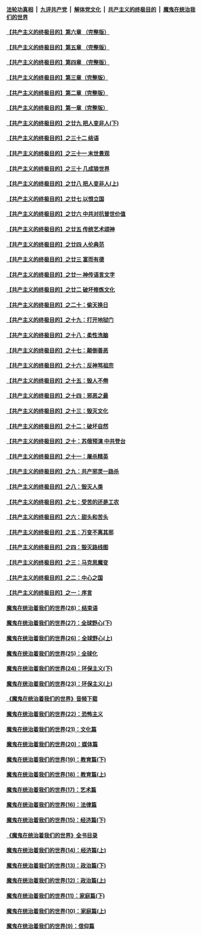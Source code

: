 ####  [法轮功真相](../../../../basic/blob/master/README.md?t=04270901) &nbsp;|&nbsp; [九评共产党](../../../../9ping.md/blob/master/README.md?t=04270901) &nbsp;|&nbsp; [解体党文化](../../../../jtdwh.md/blob/master/README.md?t=04270901)  &nbsp;|&nbsp; [共产主义的终极目的](../../../../gczydzjmd.md/blob/master/README.md?t=04270901) &nbsp;|&nbsp; [魔鬼在统治我们的世界](../../../../mgztzwmdsj.md/blob/master/README.md?t=04270901) 

#### [【共产主义的终极目的】第六章 （完整版）](../pages/nsc422/n11428913.md?t=04270901) 

#### [【共产主义的终极目的】第五章 （完整版）](../pages/nsc422/n11428912.md?t=04270901) 

#### [【共产主义的终极目的】第四章 （完整版）](../pages/nsc422/n11428907.md?t=04270901) 

#### [【共产主义的终极目的】第三章（完整版）](../pages/nsc422/n11428848.md?t=04270901) 

#### [【共产主义的终极目的】第二章（完整版）](../pages/nsc422/n11428831.md?t=04270901) 

#### [【共产主义的终极目的】第一章（完整版）](../pages/nsc422/n11417651.md?t=04270901) 

#### [【共产主义的终极目的】之廿九 把人变非人(下)](../pages/nsc422/n11344140.md?t=04270901) 

#### [【共产主义的终极目的】之三十二 结语](../pages/nsc422/n11360535.md?t=04270901) 

#### [【共产主义的终极目的】之三十一 末世景观](../pages/nsc422/n11351129.md?t=04270901) 

#### [【共产主义的终极目的】之三十 几成狼世界](../pages/nsc422/n11348280.md?t=04270901) 

#### [【共产主义的终极目的】之廿八 把人变非人(上)](../pages/nsc422/n11340492.md?t=04270901) 

#### [【共产主义的终极目的】之廿七 以恨立国](../pages/nsc422/n11336944.md?t=04270901) 

#### [【共产主义的终极目的】之廿六 中共对抗普世价值](../pages/nsc422/n11324785.md?t=04270901) 

#### [【共产主义的终极目的】之廿五 传统艺术颂神](../pages/nsc422/n11296396.md?t=04270901) 

#### [【共产主义的终极目的】之廿四 人伦典范](../pages/nsc422/n11296397.md?t=04270901) 

#### [【共产主义的终极目的】之廿三 富而有德](../pages/nsc422/n11283598.md?t=04270901) 

#### [【共产主义的终极目的】之廿一 神传语言文字](../pages/nsc422/n11263265.md?t=04270901) 

#### [【共产主义的终极目的】之廿二 破坏修炼文化](../pages/nsc422/n11245728.md?t=04270901) 

#### [【共产主义的终极目的】之二十：偷天换日](../pages/nsc422/n11238846.md?t=04270901) 

#### [【共产主义的终极目的】之十九：打开地狱门](../pages/nsc422/n11206376.md?t=04270901) 

#### [【共产主义的终极目的】之十八：柔性洗脑](../pages/nsc422/n11199994.md?t=04270901) 

#### [【共产主义的终极目的】之十七：颠倒善恶](../pages/nsc422/n11179782.md?t=04270901) 

#### [【共产主义的终极目的】之十六：反神骂祖宗](../pages/nsc422/n11166798.md?t=04270901) 

#### [【共产主义的终极目的】之十五：毁人不倦](../pages/nsc422/n11166792.md?t=04270901) 

#### [【共产主义的终极目的】之十四：邪恶之最](../pages/nsc422/n11150249.md?t=04270901) 

#### [【共产主义的终极目的】之十三：毁灭文化](../pages/nsc422/n11135227.md?t=04270901) 

#### [【共产主义的终极目的】之十二：破坏自然](../pages/nsc422/n11135214.md?t=04270901) 

#### [【共产主义的终极目的】之十：苏俄预演 中共登台](../pages/nsc422/n11118424.md?t=04270901) 

#### [【共产主义的终极目的】之十一：屠杀精英](../pages/nsc422/n11118442.md?t=04270901) 

#### [【共产主义的终极目的】之九：共产邪灵一路杀](../pages/nsc422/n11114139.md?t=04270901) 

#### [【共产主义的终极目的】之八：毁灭人类](../pages/nsc422/n11108503.md?t=04270901) 

#### [【共产主义的终极目的】之七：受苦的还是工农](../pages/nsc422/n11101809.md?t=04270901) 

#### [【共产主义的终极目的】之六：甜头和苦头](../pages/nsc422/n11096971.md?t=04270901) 

#### [【共产主义的终极目的】之五：万变不离其邪](../pages/nsc422/n11091285.md?t=04270901) 

#### [【共产主义的终极目的】之四：毁灭路线图](../pages/nsc422/n11086284.md?t=04270901) 

#### [【共产主义的终极目的】之三：马克思魔变](../pages/nsc422/n11061941.md?t=04270901) 

#### [【共产主义的终极目的】之二：中心之国](../pages/nsc422/n11047728.md?t=04270901) 

#### [【共产主义的终极目的】之一：序言](../pages/nsc422/n11086077.md?t=04270901) 

#### [魔鬼在统治着我们的世界(28)：结束语](../pages/nsc422/n10936246.md?t=04270901) 

#### [魔鬼在统治着我们的世界(27)：全球野心(下)](../pages/nsc422/n10928319.md?t=04270901) 

#### [魔鬼在统治着我们的世界(26)：全球野心(上)](../pages/nsc422/n10900318.md?t=04270901) 

#### [魔鬼在统治着我们的世界(25)：全球化](../pages/nsc422/n10788205.md?t=04270901) 

#### [魔鬼在统治着我们的世界(24)：环保主义(下)](../pages/nsc422/n10695307.md?t=04270901) 

#### [魔鬼在统治着我们的世界(23)：环保主义(上)](../pages/nsc422/n10688613.md?t=04270901) 

#### [《魔鬼在统治着我们的世界》音频下载](../pages/nsc422/n10635553.md?t=04270901) 

#### [魔鬼在统治着我们的世界(22)：恐怖主义](../pages/nsc422/n10614727.md?t=04270901) 

#### [魔鬼在统治着我们的世界(21)：文化篇](../pages/nsc422/n10597706.md?t=04270901) 

#### [魔鬼在统治着我们的世界(20)：媒体篇](../pages/nsc422/n10586579.md?t=04270901) 

#### [魔鬼在统治着我们的世界(19)：教育篇(下)](../pages/nsc422/n10564808.md?t=04270901) 

#### [魔鬼在统治着我们的世界(18)：教育篇(上)](../pages/nsc422/n10526970.md?t=04270901) 

#### [魔鬼在统治着我们的世界(17)：艺术篇](../pages/nsc422/n10499093.md?t=04270901) 

#### [魔鬼在统治着我们的世界(16)：法律篇](../pages/nsc422/n10485969.md?t=04270901) 

#### [魔鬼在统治着我们的世界(15)：经济篇(下)](../pages/nsc422/n10469975.md?t=04270901) 

#### [《魔鬼在统治着我们的世界》全书目录](../pages/nsc422/n10464261.md?t=04270901) 

#### [魔鬼在统治着我们的世界(14)：经济篇(上)](../pages/nsc422/n10457370.md?t=04270901) 

#### [魔鬼在统治着我们的世界(13)：政治篇(下)](../pages/nsc422/n10448270.md?t=04270901) 

#### [魔鬼在统治着我们的世界(12)：政治篇(上)](../pages/nsc422/n10444576.md?t=04270901) 

#### [魔鬼在统治着我们的世界(11)：家庭篇(下)](../pages/nsc422/n10440961.md?t=04270901) 

#### [魔鬼在统治着我们的世界(10)：家庭篇(上)](../pages/nsc422/n10435448.md?t=04270901) 

#### [魔鬼在统治着我们的世界(9)：信仰篇](../pages/nsc422/n10432159.md?t=04270901) 

